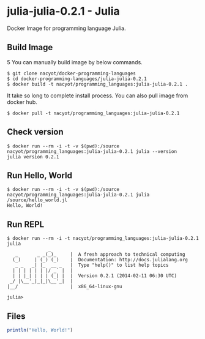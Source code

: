 # julia-julia-0.2.1 - Julia

Docker Image for programming language Julia.

## Build Image
5
You can manually build image by below commands.

```
$ git clone nacyot/docker-programming-languages
$ cd docker-programming-languages/julia-julia-0.2.1
$ docker build -t nacyot/programming_languages:julia-julia-0.2.1 .
```

It take so long to complete install process. You can also pull image from docker hub.

```
$ docker pull -t nacyot/programming_languages:julia-julia-0.2.1
```

## Check version

```
$ docker run --rm -i -t -v $(pwd):/source nacyot/programming_languages:julia-julia-0.2.1 julia --version
julia version 0.2.1
```

## Run Hello, World

```
$ docker run --rm -i -t -v $(pwd):/source nacyot/programming_languages:julia-julia-0.2.1 julia /source/hello_world.jl
Hello, World!
```

## Run REPL

```
$ docker run --rm -i -t nacyot/programming_languages:julia-julia-0.2.1 julia
               _
   _       _ _(_)_     |  A fresh approach to technical computing
  (_)     | (_) (_)    |  Documentation: http://docs.julialang.org
   _ _   _| |_  __ _   |  Type "help()" to list help topics
  | | | | | | |/ _` |  |
  | | |_| | | | (_| |  |  Version 0.2.1 (2014-02-11 06:30 UTC)
 _/ |\__'_|_|_|\__'_|  |  
|__/                   |  x86_64-linux-gnu

julia> 
```

## Files

```julia
println("Hello, World!")
```
